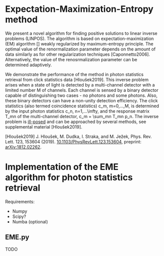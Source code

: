 # Expectation-Maximization-Entropy method

We present a novel algorithm for finding positive solutions to linear inverse problems (LINPOS).
The algorithm is based on expectation-maximization (EM) algorithm [] weakly regularized by maximum-entropy principle.
The optimal value of the renormalization parameter depends on the amount of data similarly as for other regularization techniques [Caponnetto2006].
Alternatively, the value of the renosrmalization parameter can be determined adaptively.

We demonstrate the performance of the method in photon statistics retrieval from click statistics data [Hloušek2019].
This inverse problem arises when a state of light is detected by a multi-channel detector with a limited number M of channels.
Each channel is sensed by a binary detector capable of distinguishing two cases - no photons and some photons.
Also, these binary detectors can have a non-unity detection efficiency.
The click statistics (also termed coincidence statistics) c_m, m=0,...,M,
is determined by the input photon statistics c_n, n=1,...\infty,
and the response matrix T_mn of the multi-channel detector, c_m = \sum_mn T_mn p_n.
The inverse problem is [ill-posed](https://en.wikipedia.org/wiki/Well-posed_problem) and can be approached by several methods,
see supplemental material [Hloušek2019].

[Hloušek2019] J. Hloušek, M. Dudka, I. Straka, and M. Ježek, Phys. Rev. Lett. 123, 153604 (2019). [10.1103/PhysRevLett.123.153604](https://doi.org/10.1103/PhysRevLett.123.153604), preprint: [arXiv:1812.02262](https://arxiv.org/abs/1812.02262).

# Implementation of the EME algorithm for photon statistics retrieval

Requirements:
- Numpy
- Scipy?
- Numba (optional)

## EME.py

TODO

